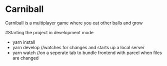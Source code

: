# Carniball
Carniball is a multiplayer game where you eat other balls and grow

#Starting the project in development mode
- yarn install
- yarn develop //watches for changes and starts up a local server
- yarn watch //on a seperate tab to bundle frontend with parcel when files are changed

